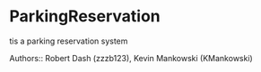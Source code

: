 # ParkingReservation
tis a parking reservation system

Authors::
Robert Dash (zzzb123),
Kevin Mankowski (KMankowski)
